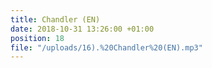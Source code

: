 ```yaml
---
title: Chandler (EN)
date: 2018-10-31 13:26:00 +01:00
position: 18
file: "/uploads/16).%20Chandler%20(EN).mp3"
---
```


